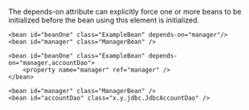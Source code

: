 The depends-on attribute can explicitly force one or more beans to be initialized before the bean using this element is initialized. 



```
<bean id="beanOne" class="ExampleBean" depends-on="manager"/>
<bean id="manager" class="ManagerBean" />
```

```
<bean id="beanOne" class="ExampleBean" depends-on="manager,accountDao">
    <property name="manager" ref="manager" />
</bean>

<bean id="manager" class="ManagerBean" />
<bean id="accountDao" class="x.y.jdbc.JdbcAccountDao" />
```



